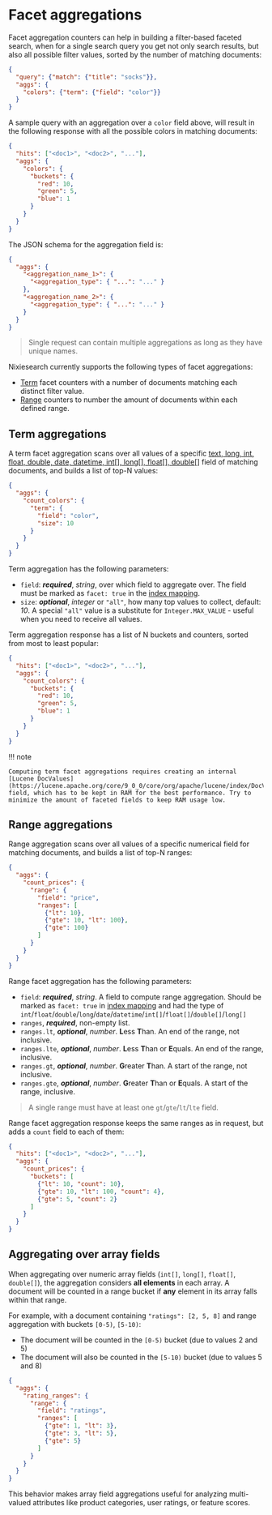 # Facet aggregations

Facet aggregation counters can help in building a filter-based faceted search, when for a single search query you get not only search results, but also all possible filter values, sorted by the number of matching documents:

```json
{
  "query": {"match": {"title": "socks"}},
  "aggs": {
    "colors": {"term": {"field": "color"}}
  }
}
```

A sample query with an aggregation over a `color` field above, will result in the following response with all the possible colors in matching documents:

```json
{
  "hits": ["<doc1>", "<doc2>", "..."],
  "aggs": {
    "colors": {
      "buckets": {
        "red": 10,
        "green": 5,
        "blue": 1
      }
    }
  }
}
```

The JSON schema for the aggregation field is:

```json
{
  "aggs": {
    "<aggregation_name_1>": {
      "<aggregation_type": { "...": "..." }
    },
    "<aggregation_name_2>": {
      "<aggregation_type": { "...": "..." }
    }
  }
}
```

> Single request can contain multiple aggregations as long as they have unique names.

Nixiesearch currently supports the following types of facet aggregations:

* [Term](#term-aggregations) facet counters with a number of documents matching each distinct filter value.
* [Range](#range-aggregations) counters to number the amount of documents within each defined range.

## Term aggregations

A term facet aggregation scans over all values of a specific [text, long, int, float, double, date, datetime, int[], long[], float[], double[]](../indexing/types/overview.md) field of matching documents, and builds a list of top-N values:

```json
{
  "aggs": {
    "count_colors": {
      "term": {
        "field": "color",
        "size": 10
      }
    }
  }
}
```

Term aggregation has the following parameters:

* `field`: ***required***, *string*, over which field to aggregate over. The field must be marked as `facet: true` in the [index mapping](../../features/indexing/mapping.md).
* `size`: ***optional***, *integer* or `"all"`, how many top values to collect, default: *10*. A special `"all"` value is a substitute for `Integer.MAX_VALUE` - useful when you need to receive all values.

Term aggregation response has a list of N buckets and counters, sorted from most to least popular:

```json
{
  "hits": ["<doc1>", "<doc2>", "..."],
  "aggs": {
    "count_colors": {
      "buckets": {
        "red": 10,
        "green": 5,
        "blue": 1
      }
    }
  }
}
```
!!! note 
    
    Computing term facet aggregations requires creating an internal [Lucene DocValues](https://lucene.apache.org/core/9_0_0/core/org/apache/lucene/index/DocValues.html) field, which has to be kept in RAM for the best performance. Try to minimize the amount of faceted fields to keep RAM usage low.

## Range aggregations

Range aggregation scans over all values of a specific numerical field for matching documents, and builds a list of top-N ranges:

```json
{
  "aggs": {
    "count_prices": {
      "range": {
        "field": "price",
        "ranges": [
          {"lt": 10},
          {"gte": 10, "lt": 100},
          {"gte": 100}
        ]
      }
    }
  }
}
```

Range facet aggregation has the following parameters:

* `field`: ***required***, *string*. A field to compute range aggregation. Should be marked as `facet: true` in [index mapping](../../features/indexing/mapping.md) and had the type of `int`/`float`/`double`/`long`/`date`/`datetime`/`int[]`/`float[]`/`double[]`/`long[]`
* `ranges`, ***required***, non-empty list.
* `ranges.lt`, ***optional***, *number*. **L**ess **T**han. An end of the range, not inclusive.
* `ranges.lte`, ***optional***, *number*. **L**ess **T**han or **E**quals. An end of the range, inclusive.
* `ranges.gt`, ***optional***, *number*. **G**reater **T**han. A start of the range, not inclusive.
* `ranges.gte`, ***optional***, *number*. **G**reater **T**han or **E**quals. A start of the range, inclusive.

>A single range must have at least one `gt`/`gte`/`lt`/`lte` field.

Range facet aggregation response keeps the same ranges as in request, but adds a `count` field to each of them:

```json
{
  "hits": ["<doc1>", "<doc2>", "..."],
  "aggs": {
    "count_prices": {
      "buckets": [
        {"lt": 10, "count": 10},
        {"gte": 10, "lt": 100, "count": 4},
        {"gte": 5, "count": 2}
      ]
    }
  }
}
```

## Aggregating over array fields

When aggregating over numeric array fields (`int[]`, `long[]`, `float[]`, `double[]`), the aggregation considers **all elements** in each array. A document will be counted in a range bucket if **any** element in its array falls within that range.

For example, with a document containing `"ratings": [2, 5, 8]` and range aggregation with buckets `[0-5)`, `[5-10)`:

- The document will be counted in the `[0-5)` bucket (due to values 2 and 5)
- The document will also be counted in the `[5-10)` bucket (due to values 5 and 8)

```json
{
  "aggs": {
    "rating_ranges": {
      "range": {
        "field": "ratings",
        "ranges": [
          {"gte": 1, "lt": 3},
          {"gte": 3, "lt": 5},
          {"gte": 5}
        ]
      }
    }
  }
}
```

This behavior makes array field aggregations useful for analyzing multi-valued attributes like product categories, user ratings, or feature scores.
